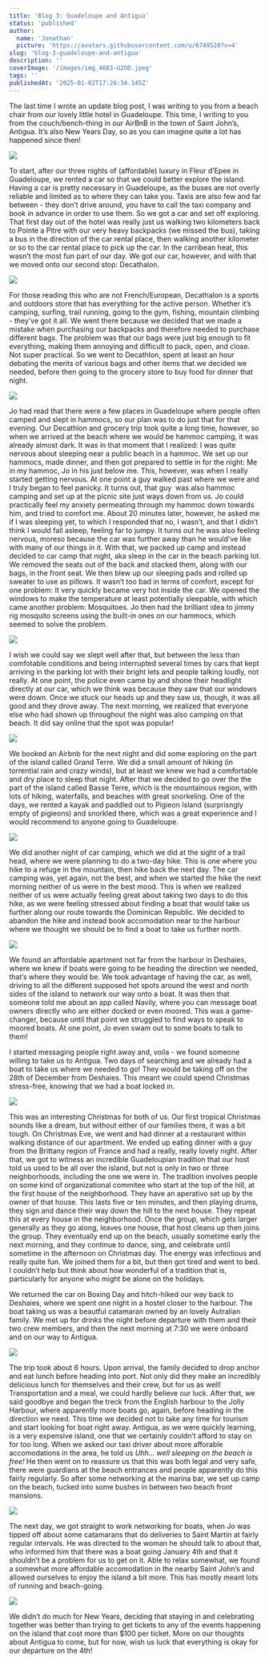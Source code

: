```yaml
---
title: 'Blog 3: Guadeloupe and Antigua'
status: 'published'
author:
  name: 'Jonathan'
  picture: 'https://avatars.githubusercontent.com/u/6749520?v=4'
slug: 'blog-3-guadeloupe-and-antigua'
description: ''
coverImage: '/images/img_4683-U2OD.jpeg'
tags: ''
publishedAt: '2025-01-02T17:26:34.145Z'
---
```


The last time I wrote an update blog post, I was writing to you from a beach chair from our lovely little hotel in Guadeloupe. This time, I writing to you from the couch/bench-thing in our AirBnB in the town of Saint John’s, Antigua. It’s also New Years Day, so as you can imagine quite a lot has happened since then!

![](/images/img_2871-g4ND.jpeg)

To start, after our three nights of (affordable) luxury in Fleur d’Epee in Guadeloupe, we rented a car so that we could better explore the island. Having a car is pretty necessary in Guadeloupe, as the buses are not overly reliable and limited as to where they can take you. Taxis are also few and far between - they don’t drive around, you have to call the taxi company and book in advance in order to use them. So we got a car and set off exploring. That first day out of the hotel was really just us walking two kilometers back to Pointe a Pitre with our very heavy backpacks (we missed the bus), taking a bus in the direction of the car rental place, then walking another kilometer or so to the car rental place to pick up the car. In the carribean heat, this wasn’t the most fun part of our day. We got our car, however, and with that we moved onto our second stop: Decathalon. 

![](/images/img_4631-YzOD.jpeg)

For those reading this who are not French/European, Decathalon is a sports and outdoors store that has everything for the active person. Whether it’s camping, surfing, trail running, going to the gym, fishing, mountain climbing - they’ve got it all. We went there because we decided that we made a mistake when purchasing our backpacks and therefore needed to purchase different bags. The problem was that our bags were just big enough to fit everything, making them annoying and difficult to pack, open, and close. Not super practical. So we went to Decathlon, spent at least an hour debating the merits of various bags and other items that we decided we needed, before then going to the grocery store to buy food for dinner that night.

![](/images/img_4601-k2OT.jpeg)

Jo had read that there were a few places in Guadeloupe where people often camped and slept in hammocs, so our plan was to do just that for that evening. Our Decathlon and grocery trip took quite a long time, however, so when we arrived at the beach where we would be hammoc camping, it was already almost dark. It was in that moment that I realized: I was quite nervous about sleeping near a public beach in a hammoc. We set up our hammocs, made dinner, and then got prepared to settle in for the night: Me in my hammoc, Jo in his just below me. This, however, was when I really started getting nervous. At one point a guy walked past where we were and I truly began to feel panicky. It turns out, that guy  was also hammoc camping and set up at the picnic site just ways down from us. Jo could practically feel my anxiety permeating through my hammoc down towards him, and tried to comfort me. About 20 minutes later, however, he asked me if I was sleeping yet, to which I responded that no, I wasn’t, and that I didn’t think I would fall asleep, feeling far to jumpy. It turns out he was also feeling nervous, moreso because the car was further away than he would’ve like with many of our things in it. With that, we packed up camp and instead decided to car camp that night, aka sleep in the car in the beach parking lot. We removed the seats out of the back and stacked them, along with our bags, in the front seat. We then blew up our sleeping pads and rolled up sweater to use as pillows. It wasn’t too bad in terms of comfort, except for one problem: It very quickly became very hot inside the car. We opened the windows to make the temperature at least potentially sleepable, with which came another problem: Mosquitoes. Jo then had the brilliant idea to jimmy rig mosquito screens using the built-in ones on our hammocs, which seemed to solve the problem.

![](/images/img_4622-M4OT.jpeg)

I wish we could say we slept well after that, but between the less than comfotable conditions and being interrupted several times by cars that kept arriving in the parking lot with their bright lets and people talking loudly, not really. At one point, the police even came by and shone their headlight directly at our car, which we think was because they saw that our windows were down. Once we stuck our heads up and they saw us, though, it was all good and they drove away. The next morning, we realized that everyone else who had shown up throughout the night was also camping on that beach. It did say online that the spot was popular!

![](/images/img_4617-I3Mz.jpeg)

We booked an Airbnb for the next night and did some exploring on the part of the island called Grand Terre. We did a small amount of hiking (in torrential rain and crazy winds), but at least we knew we had a comfortable and dry place to sleep that night. After that we decided to go over the the part of the island called Basse Terre, which is the mountainous region, with lots of hiking, waterfalls, and beaches with great snorkeling. One of the days, we rented a kayak and paddled out to Pigieon Island (surprisngly empty of pigieons) and snorkled there, which was a great experience and I would recommend to anyone going to Guadeloupe. 

![](/images/img_4605-Q2Mj.jpeg)

We did another night of car camping, which we did at the sight of a trail head, where we were planning to do a two-day hike. This is one where you hike to a refuge in the mountain, then hike back the next day. The car camping was, yet again, not the best, and when we started the hike the next morning neither of us were in the best mood. This is when we realized neither of us were actually feeling great about taking two days to do this hike, as we were feeling stressed about finding a boat that would take us further along our route towards the Dominican Republic. We decided to abandon the hike and instead book accomodation near to the harbour where we thought we should be to find a boat to take us further north. 

![](/images/img_4624-k1Nz.jpeg)

We found an affordable apartment not far from the harbour in Deshaies, where we knew if boats were going to be heading the direction we needed, that’s where they would be. We took advantage of having the car, as well, driving to all the different supposed hot spots around the west and north sides of the island to network our way onto a boat. It was then that someone told me about an app called Navily, where you can message boat owners directly who are either docked or even moored. This was a game-changer, because until that point we struggled to find ways to speak to moored boats. At one point, Jo even swam out to some boats to talk to them!

I started messaging people right away and, voila - we found someone willing to take us to Antigua. Two days of searching and we already had a boat to take us where we needed to go! They would be taking off on the 28th of December from Deshaies. This meant we could spend Christmas stress-free, knowing that we had a boat locked in. 

![](/images/pxl_20241225_001035339_original-Q5OT.jpeg)

This was an interesting Christmas for both of us. Our first tropical Christmas sounds like a dream, but without either of our families there, it was a bit tough. On Christmas Eve, we went and had dinner at a restaurant within walking distance of our apartment. We ended up eating dinner with a guy from the Brittany region of France and had a really, really lovely night. After that, we got to witness an incredible Guadeloupian tradition that our host told us used to be all over the island, but not is only in two or three neighborhoods, including the one we were in. The tradition involves people on some kind of organizational commitee who start at the top of the hill, at the first house of the neighborhood. They have an aperativo set up by the owner of that house. This lasts five or ten minutes, and then playing drums, they sign and dance their way down the hill to the next house. They repeat this at every house in the neighborhood. Once the group, which gets larger generally as they go along, leaves one house, that host cleans up then joins the group. They eventually end up on the beach, usually sometime early the next morning, and they continue to dance, sing, and celebrate until sometime in the afternoon on Christmas day. The energy was infectious and really quite fun. We joined them for a bit, but then got tired and went to bed. I couldn’t help but think about how wonderful of a tradition that is, particularly for anyone who might be alone on the holidays. 

We returned the car on Boxing Day and hitch-hiked our way back to Deshaies, where we spent one night in a hostel closer to the harbour. The boat taking us was a beautful catamaran owned by an lovely Autralian family. We met up for drinks the night before departure with them and their two crew members, and then the next morning at 7:30 we were onboard and on our way to Antigua.

![](/images/img_4658-Q2Mj.jpeg)

The trip took about 6 hours. Upon arrival, the family decided to drop anchor and eat lunch before heading into port. Not only did they make an incredibly delicious lunch for themselves and their crew, but for us as well! Transportation and a meal, we could hardly believe our luck. After that, we said goodbye and began the treck from the English harbour to the Jolly Harbour, where apparently more boats go, again, before heading in the direction we need. This time we decided not to take any time for tourism and start looking for boat right away. Antigua, as we were quickly learning, is a very expensive island, one that we certainly couldn’t afford to stay on for too long. When we asked our taxi driver about more afforable accomodations in the area, he told us *Uhh… well sleeping on the beach is free!* He then went on to reassure us that this was both legal and very safe, there were guardians at the beach entrances and people apparently do this fairly regularly. So after some networking at the marina bar, we set up camp on the beach, tucked into some bushes in between two beach front mansions.

![](/images/img_4706-g1MT.jpeg)

The next day, we got straight to work networking for boats, when Jo was tipped off about some catamarans that do deliveries to Saint Martin at fairly regular intervals. He was directed to the woman he should talk to about that, who informed him that there was a boat going January 4th and that it shouldn’t be a problem for us to get on it. Able to relax somewhat, we found a somewhat more affordable accomodation in the nearby Saint John’s and allowed ourselves to enjoy the island a bit more. This has mostly meant lots of running and beach-going. 

![](/images/img_4694-k4Nj.jpeg)

We didn’t do much for New Years, deciding that staying in and celebrating together was better than trying to get tickets to any of the events happening on the island that cost more than $100 per ticket. More on our thoughts about Antigua to come, but for now, wish us luck that everything is okay for our departure on the 4th!
